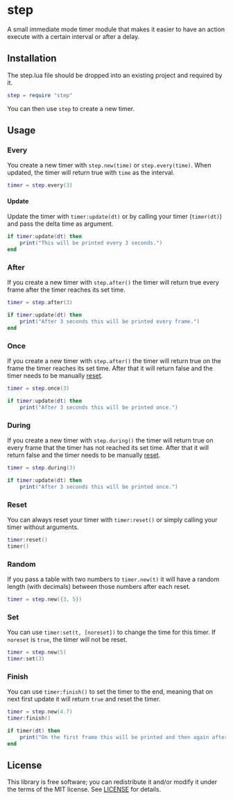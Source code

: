 # step

A small immediate mode timer module that makes it easier to have an action execute with a certain interval or after a delay.

## Installation

The step.lua file should be dropped into an existing project and required by it.

```lua
step = require "step"
```
You can then use `step` to create a new timer.

## Usage

### Every

You create a new timer with `step.new(time)` or `step.every(time)`. When updated, the timer will return true with `time` as the interval.

```lua
timer = step.every(3)
```

#### Update

Update the timer with `timer:update(dt)` or by calling your timer (`timer(dt)`) and pass the delta time as argument.

```lua
if timer:update(dt) then
    print("This will be printed every 3 seconds.")
end
```

### After

If you create a new timer with `step.after()` the timer will return true every frame after the timer reaches its set time.

```lua
timer = step.after(3)
```

```lua
if timer:update(dt) then
    print("After 3 seconds this will be printed every frame.")
end
```

### Once

If you create a new timer with `step.after()` the timer will return true on the frame the timer reaches its set time. After that it will return false and the timer needs to be manually [reset](#reset).

```lua
timer = step.once(3)
```

```lua
if timer:update(dt) then
    print("After 3 seconds this will be printed once.")
```

### During

If you create a new timer with `step.during()` the timer will return true on every frame that the timer has not reached its set time. After that it will return false and the timer needs to be manually [reset](#reset).
```lua
timer = step.during(3)
```

```lua
if timer:update(dt) then
    print("After 3 seconds this will be printed once.")
```

### Reset

You can always reset your timer with `timer:reset()` or simply calling your timer without arguments.

```lua
timer:reset()
timer()
```

### Random

If you pass a table with two numbers to `timer.new(t)` it will have a random length (with decimals) between those numbers after each reset.

```lua
timer = step.new({3, 5})
```

### Set

You can use `timer:set(t, [noreset])` to change the time for this timer. If `noreset` is `true`, the timer will not be reset. 

```lua
timer = step.new(5)
timer:set(3)
```

### Finish

You can use `timer:finish()` to set the timer to the end, meaning that on next first update it will return `true` and reset the timer.

```lua
timer = step.new(4.7)
timer:finish()
```

```lua
if timer(dt) then
    print("On the first frame this will be printed and then again after 4.7 seconds.")    
end
```

## License

This library is free software; you can redistribute it and/or modify it under the terms of the MIT license. See [LICENSE](LICENSE) for details.